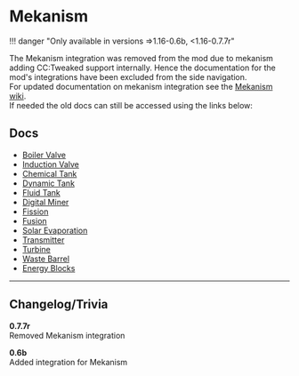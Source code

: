 # Mekanism

!!! danger "Only available in versions =>1.16-0.6b, <1.16-0.7.7r"

The Mekanism integration was removed from the mod due to mekanism adding CC:Tweaked support internally. Hence the documentation for the mod's integrations have been excluded from the side navigation.  
For updated documentation on mekanism integration see the [Mekanism wiki](https://mekanism.github.io).  
If needed the old docs can still be accessed using the links below:

## Docs

- [Boiler Valve](./boiler.md)
- [Induction Valve](./induction.md)
- [Chemical Tank](./chemical.md)
- [Dynamic Tank](./dynamic_tank.md)
- [Fluid Tank](./fluid_tank.md)
- [Digital Miner](./digital_miner.md)
- [Fission](./fission.md)
- [Fusion](./fusion.md)
- [Solar Evaporation](./solar_evaporation.md)
- [Transmitter](./transmitter.md)
- [Turbine](./turbine.md)
- [Waste Barrel](./waste_barrel.md)
- [Energy Blocks](./generic.md)

---

## Changelog/Trivia

**0.7.7r**  
Removed Mekanism integration

**0.6b**  
Added integration for Mekanism